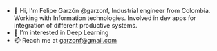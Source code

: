 - 👋 Hi, I'm Felipe Garzón @garzonf, Industrial engineer from Colombia. Working with Information technologies. Involved in dev apps for integration of different productive systems.
- 👀 I’m interested in Deep Learning
- 📫 Reach me at garzonf@gmail.com

<!---
garzonf/garzonf is a ✨ special ✨ repository because its `README.md` (this file) appears on your GitHub profile.
You can click the Preview link to take a look at your changes.
--->
